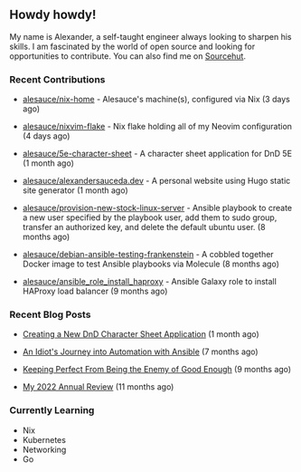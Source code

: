 ## Howdy howdy!

My name is Alexander, a self-taught engineer always looking to sharpen his skills. I am fascinated by the world of open source and looking for opportunities to contribute. You can also find me on [Sourcehut](https://sr.ht/~crow-magnon/).

### Recent Contributions

- [alesauce/nix-home](https://github.com/alesauce/nix-home) - Alesauce&#39;s machine(s), configured via Nix (3 days ago)

- [alesauce/nixvim-flake](https://github.com/alesauce/nixvim-flake) - Nix flake holding all of my Neovim configuration (4 days ago)

- [alesauce/5e-character-sheet](https://github.com/alesauce/5e-character-sheet) - A character sheet application for DnD 5E (1 month ago)

- [alesauce/alexandersauceda.dev](https://github.com/alesauce/alexandersauceda.dev) - A personal website using Hugo static site generator (1 month ago)

- [alesauce/provision-new-stock-linux-server](https://github.com/alesauce/provision-new-stock-linux-server) - Ansible playbook to create a new user specified by the playbook user, add them to sudo group, transfer an authorized key, and delete the default ubuntu user.  (8 months ago)

- [alesauce/debian-ansible-testing-frankenstein](https://github.com/alesauce/debian-ansible-testing-frankenstein) - A cobbled together Docker image to test Ansible playbooks via Molecule (8 months ago)

- [alesauce/ansible_role_install_haproxy](https://github.com/alesauce/ansible_role_install_haproxy) - Ansible Galaxy role to install HAProxy load balancer (9 months ago)


### Recent Blog Posts

 - [Creating a New DnD Character Sheet Application](https://alexandersauceda.dev/posts/dnd-character-sheet-app-design-doc-v1/) (1 month ago)

 - [An Idiot&#39;s Journey into Automation with Ansible](https://alexandersauceda.dev/posts/creating-ansible-homelab-roles/) (7 months ago)

 - [Keeping Perfect From Being the Enemy of Good Enough](https://alexandersauceda.dev/posts/perfect-as-enemy/) (9 months ago)

 - [My 2022 Annual Review](https://alexandersauceda.dev/posts/annual-review/) (11 months ago)


### Currently Learning
- Nix
- Kubernetes
- Networking
- Go

